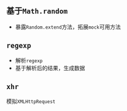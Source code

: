 ## 基于`Math.random`
- 暴露`Random.extend`方法，拓展`mock`可用方法
## `regexp`
- 解析`regexp`
- 基于解析后的结果，生成数据
## `xhr`
模拟`XMLHttpRequest`
